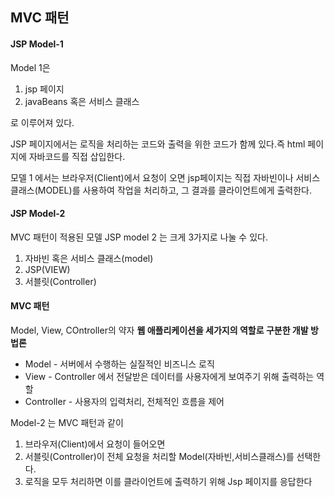 ## MVC 패턴
#### JSP Model-1

Model 1은 
1) jsp 페이지
2) javaBeans 혹은 서비스 클래스

로 이루어져 있다.

JSP 페이지에서는 로직을 처리하는 코드와 출력을 위한 코드가 함께 있다.즉 html 페이지에 자바코드를 직접 삽입한다.

모델 1 에서는 브라우저(Client)에서 요청이 오면 jsp페이지는 직접 자바빈이나 서비스클래스(MODEL)를 사용하여 작업을 처리하고, 그 결과를 클라이언트에게 출력한다.

#### JSP Model-2
MVC 패턴이 적용된 모델
JSP model 2 는 크게 3가지로 나눌 수 있다.

1) 자바빈 혹은 서비스 클래스(model)
2) JSP(VIEW)
3) 서블릿(Controller)
   
#### MVC 패턴
Model, View, COntroller의 약자
**웹 애플리케이션을 세가지의 역할로 구분한 개발 방법론**
- Model - 서버에서 수행하는 실질적인 비즈니스 로직
- View - Controller 에서 전달받은 데이터를 사용자에게 보여주기 위해 출력하는 역할
- Controller - 사용자의 입력처리, 전체적인 흐름을 제어

Model-2 는 MVC 패턴과 같이 
1) 브라우저(Client)에서 요청이 들어오면 
2) 서블릿(Controller)이 전체 요청을 처리할 Model(자바빈,서비스클래스)를 선택한다.
3) 로직을 모두 처리하면 이를 클라이언트에 출력하기 위해 Jsp 페이지를 응답한다
   
   
